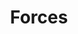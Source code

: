 ---
title: Forces
eleventyNavigation:
  title: Forces
  key: dg_bonus_Forces
  parent: dg_bonus
  order: 2
template: "../de/bonus/forces.md"
---